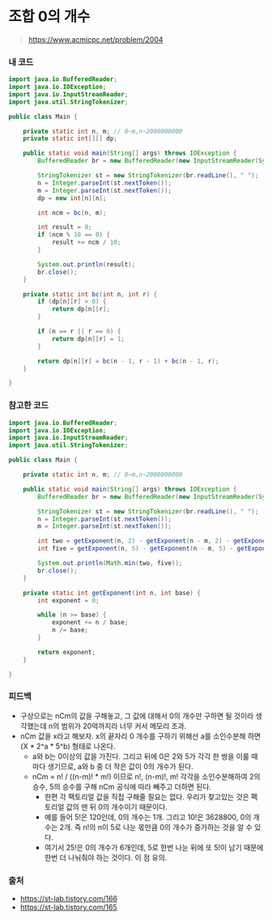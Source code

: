 # 조합 0의 개수

> https://www.acmicpc.net/problem/2004

### 내 코드

```java
import java.io.BufferedReader;
import java.io.IOException;
import java.io.InputStreamReader;
import java.util.StringTokenizer;

public class Main {

    private static int n, m; // 0~m,n~2000000000
    private static int[][] dp;

    public static void main(String[] args) throws IOException {
        BufferedReader br = new BufferedReader(new InputStreamReader(System.in));

        StringTokenizer st = new StringTokenizer(br.readLine(), " ");
        n = Integer.parseInt(st.nextToken());
        m = Integer.parseInt(st.nextToken());
        dp = new int[n][n];

        int ncm = bc(n, m);

        int result = 0;
        if (ncm % 10 == 0) {
            result += ncm / 10;
        }

        System.out.println(result);
        br.close();
    }

    private static int bc(int n, int r) {
        if (dp[n][r] > 0) {
            return dp[n][r];
        }

        if (n == r || r == 0) {
            return dp[n][r] = 1;
        }

        return dp[n][r] = bc(n - 1, r - 1) + bc(n - 1, r);
    }

}
```

### 참고한 코드

```java
import java.io.BufferedReader;
import java.io.IOException;
import java.io.InputStreamReader;
import java.util.StringTokenizer;

public class Main {

    private static int n, m; // 0~m,n~2000000000

    public static void main(String[] args) throws IOException {
        BufferedReader br = new BufferedReader(new InputStreamReader(System.in));

        StringTokenizer st = new StringTokenizer(br.readLine(), " ");
        n = Integer.parseInt(st.nextToken());
        m = Integer.parseInt(st.nextToken());

        int two = getExponent(n, 2) - getExponent(n - m, 2) - getExponent(m, 2);
        int five = getExponent(n, 5) - getExponent(n - m, 5) - getExponent(m, 5);

        System.out.println(Math.min(two, five));
        br.close();
    }

    private static int getExponent(int n, int base) {
        int exponent = 0;

        while (n >= base) {
            exponent += n / base;
            n /= base;
        }

        return exponent;
    }

}
```

### 피드백

- 구상으로는 nCm의 값을 구해놓고, 그 값에 대해서 0의 개수만 구하면 될 것이라 생각했는데 n의 범위가 20억까지라 너무 커서 메모리 초과.
- nCm 값을 x라고 해보자. x의 끝자리 0 개수를 구하기 위해선 a를 소인수분해 하면 (X * 2^a * 5^b) 형태로 나온다.
    - a와 b는 0이상의 값을 가진다. 그리고 뒤에 0은 2와 5가 각각 한 쌍을 이룰 때마다 생기므로, a와 b 중 더 작은 값이 0의 개수가 된다.
    - nCm = n! / ((n-m)! * m!) 이므로 n!, (n-m)!, m! 각각을 소인수분해하여 2의 승수, 5의 승수를 구해 nCm 공식에 따라 빼주고 더하면 된다.
        - 한편 각 팩토리얼 값을 직접 구해줄 필요는 없다. 우리가 찾고있는 것은 팩토리얼 값의 맨 뒤 0의 개수이기 때문이다.
        - 예를 들어 5!은 120인데, 0의 개수는 1개. 그리고 10!은 3628800, 0의 개수는 2개. 즉 n!의 n이 5로 나눈 몫만큼 0의 개수가 증가하는 것을 알 수 있다.
        - 여기서 25!은 0의 개수가 6개인데, 5로 한번 나눈 뒤에 또 5!이 남기 때문에 한번 더 나눠줘야 하는 것이다. 이 점 유의.

### 출처

- https://st-lab.tistory.com/166
- https://st-lab.tistory.com/165